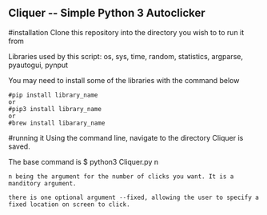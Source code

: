 ## Cliquer -- Simple Python 3 Autoclicker 

#installation
Clone this repository into the directory you wish to to run it from

Libraries used by this script: os, sys, time, random, statistics, argparse, pyautogui, pynput
    
You may need to install some of the libraries with the command below
    
    #pip install library_name
    or
    #pip3 install library_name
    or 
    #brew install libarary_name

#running it
Using the command line, navigate to the directory Cliquer is saved. 

The base command is $ python3 Cliquer.py n 

    n being the argument for the number of clicks you want. It is a manditory argument. 
    
    there is one optional argument --fixed, allowing the user to specify a fixed location on screen to click. 
